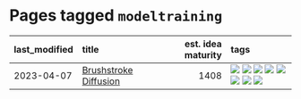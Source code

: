# Pages tagged `modeltraining`

|last_modified|title|est. idea maturity|tags
|:---|:---|---:|:---|
|2023-04-07|[Brushstroke Diffusion](../brushstroke-diffusion.md)|1408|[![](https://img.shields.io/badge/tag-artisticstyletransfer-49fd1a)](../tags/artisticstyletransfer.md) [![](https://img.shields.io/badge/tag-creativity-6edb5)](../tags/creativity.md) [![](https://img.shields.io/badge/tag-deepgenerativemodeling-f1c85)](../tags/deepgenerativemodeling.md) [![](https://img.shields.io/badge/tag-experimental-4db4d2)](../tags/experimental.md) [![](https://img.shields.io/badge/tag-image_processing-1ee399)](../tags/image_processing.md) [![](https://img.shields.io/badge/tag-modeltraining-2229ca)](../tags/modeltraining.md) [![](https://img.shields.io/badge/tag-painting-3b815)](../tags/painting.md) [![](https://img.shields.io/badge/tag-wip-c4fb38)](../tags/wip.md)|